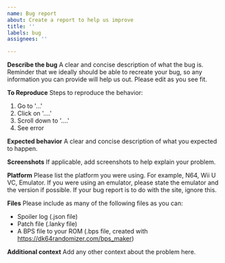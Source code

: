 ```yaml
---
name: Bug report
about: Create a report to help us improve
title: ''
labels: bug
assignees: ''

---
```


**Describe the bug**
A clear and concise description of what the bug is. Reminder that we ideally should be able to recreate your bug, so any information you can provide will help us out. Please edit as you see fit.

**To Reproduce**
Steps to reproduce the behavior:
1. Go to '...'
2. Click on '....'
3. Scroll down to '....'
4. See error

**Expected behavior**
A clear and concise description of what you expected to happen.

**Screenshots**
If applicable, add screenshots to help explain your problem.

**Platform**
Please list the platform you were using. For example, N64, Wii U VC, Emulator. If you were using an emulator, please state the emulator and the version if possible. If your bug report is to do with the site, ignore this.

**Files**
Please include as many of the following files as you can:
- Spoiler log (.json file)
- Patch file (.lanky file)
- A BPS file to your ROM (.bps file, created with https://dk64randomizer.com/bps_maker)

**Additional context**
Add any other context about the problem here.
